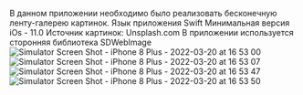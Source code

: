 В данном приложении необходимо было реализовать бесконечную ленту-галерею картинок.
Язык приложения Swift
Минимальная версия iOs - 11.0
Источник картинок: Unsplash.com
В приложении используется сторонняя библиотека SDWebImage
![Simulator Screen Shot - iPhone 8 Plus - 2022-03-20 at 16 53 00](https://user-images.githubusercontent.com/82838416/159165765-c0c6c2dd-ccef-474b-893c-973d39e1fb26.png)
![Simulator Screen Shot - iPhone 8 Plus - 2022-03-20 at 16 53 07](https://user-images.githubusercontent.com/82838416/159165777-8245d78d-7c81-4289-817b-c9b481ce2f25.png)
![Simulator Screen Shot - iPhone 8 Plus - 2022-03-20 at 16 53 47](https://user-images.githubusercontent.com/82838416/159165791-cd6ae6a8-fb49-465c-a5a7-58253d657949.png)
![Simulator Screen Shot - iPhone 8 Plus - 2022-03-20 at 16 53 50](https://user-images.githubusercontent.com/82838416/159165800-d7ac11a2-cb31-4184-bada-cb5d5ffa9049.png)
